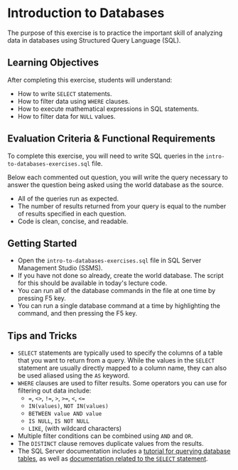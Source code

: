 # Introduction to Databases

The purpose of this exercise is to practice the important skill of analyzing data in databases using Structured Query Language (SQL).

## Learning Objectives

After completing this exercise, students will understand:

* How to write `SELECT` statements.
* How to filter data using `WHERE` clauses.
* How to execute mathematical expressions in SQL statements.
* How to filter data for `NULL` values.

## Evaluation Criteria & Functional Requirements

To complete this exercise, you will need to write SQL queries in the `intro-to-databases-exercises.sql` file.

Below each commented out question, you will write the query necessary to answer the question being asked using the world database as the source.

* All of the queries run as expected.
* The number of results returned from your query is equal to the number of results specified in each question.
* Code is clean, concise, and readable.

## Getting Started

* Open the `intro-to-databases-exercises.sql` file in SQL Server Management Studio (SSMS).
* If you have not done so already, create the world database. The script for this should be available in today's lecture code.
* You can run all of the database commands in the file at one time by pressing F5 key.
* You can run a single database command at a time by highlighting the command, and then pressing the F5 key.

## Tips and Tricks

* `SELECT` statements are typically used to specify the columns of a table that you want to return from a query. While the values in the `SELECT` statement are usually directly mapped to a column name, they can also be used aliased using the `AS` keyword.
* `WHERE` clauses are used to filter results. Some operators you can use for filtering out data include:
    - `=`, `<>`, `!=`, `>`, `>=`, `<`, `<=`
    - `IN(values)`, `NOT IN(values)`
    - `BETWEEN value AND value`
    - `IS NULL`, `IS NOT NULL`
    - `LIKE`, (with wildcard characters)
* Multiple filter conditions can be combined using `AND` and `OR`.
* The `DISTINCT` clause removes duplicate values from the results.
* The SQL Server documentation includes a [tutorial for querying database tables][sql-server-how-to-query], as well as [documentation related to the `SELECT` statement][sql-server-select].

[sql-server-how-to-query]: https://docs.microsoft.com/en-us/sql/t-sql/lesson-1-creating-database-objects?view=sql-server-2017#read-data-from-a-table
[sql-server-select]: https://docs.microsoft.com/en-us/sql/t-sql/queries/from-transact-sql?view=sql-server-2016
